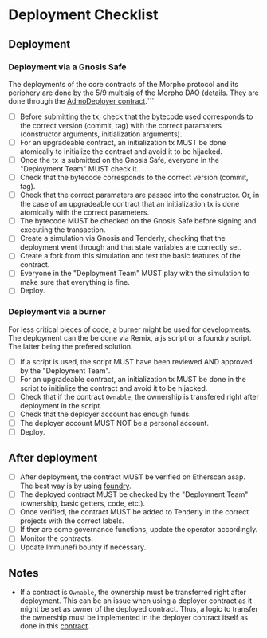 # Deployment Checklist

## Deployment

### Deployment via a Gnosis Safe

The deployments of the core contracts of the Morpho protocol and its periphery are done by the 5/9 multisig of the Morpho DAO ([details](https://docs.morpho.xyz/usdmorpho/governance/zodiac-and-progressive-decentralization). They are done through the [AdmoDeployer contract](https://etherscan.io/address/0x08072d67a6f158fe2c6f21886b0742736e925536).```

- [ ] Before submitting the tx, check that the bytecode used corresponds to the correct version (commit, tag) with the correct paramaters (constructor arguments, initialization arguments).
- [ ] For an upgradeable contract, an initialization tx MUST be done atomically to initialize the contract and avoid it to be hijacked.
- [ ] Once the tx is submitted on the Gnosis Safe, everyone in the "Deployment Team" MUST check it.
- [ ] Check that the bytecode corresponds to the correct version (commit, tag).
- [ ] Check that the correct paramaters are passed into the constructor. Or, in the case of an upgradeable contract that an initialization tx is done atomically with the correct parameters.
- [ ] The bytecode MUST be checked on the Gnosis Safe before signing and executing the transaction.
- [ ] Create a simulation via Gnosis and Tenderly, checking that the deployment went through and that state variables are correctly set.
- [ ] Create a fork from this simulation and test the basic features of the contract.
- [ ] Everyone in the "Deployment Team" MUST play with the simulation to make sure that everything is fine.
- [ ] Deploy.

### Deployment via a burner

For less critical pieces of code, a burner might be used for developments. The deployment can the be done via Remix, a js script or a foundry script. The latter being the prefered solution.

- [ ] If a script is used, the script MUST have been reviewed AND approved by the "Deployment Team".
- [ ] For an upgradeable contract, an initialization tx MUST be done in the script to initialize the contract and avoid it to be hijacked.
- [ ] Check that if the contract `Ownable`, the ownership is transfered right after deployment in the script.
- [ ] Check that the deployer account has enough funds.
- [ ] The deployer account MUST NOT be a personal account.
- [ ] Deploy.

## After deployment

- [ ] After deployment, the contract MUST be verified on Etherscan asap. The best way is by using [foundry](https://book.getfoundry.sh/forge/deploying?highlight=verify#verifying-a-pre-existing-contract).
- [ ] The deployed contract MUST be checked by the "Deployment Team" (ownership, basic getters, code, etc.).
- [ ] Once verified, the contract MUST be added to Tenderly in the correct projects with the correct labels.
- [ ] If ther are some governance functions, update the operator accordingly.
- [ ] Monitor the contracts.
- [ ] Update Immunefi bounty if necessary.

## Notes

- If a contract is `Ownable`, the ownership must be transferred right after deployment. This can be an issue when using a deployer contract as it might be set as owner of the deployed contract. Thus, a logic to transfer the ownership must be implemented in the deployer contract itself as done in this [contract](https://etherscan.io/address/0xd90bbca6a99a53f8b26782edb0b190a7d599c585).
